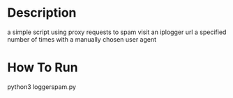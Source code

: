 # Description
a simple script using proxy requests to spam visit an iplogger url a specified number of times with a manually chosen user agent

# How To Run
python3 loggerspam.py
